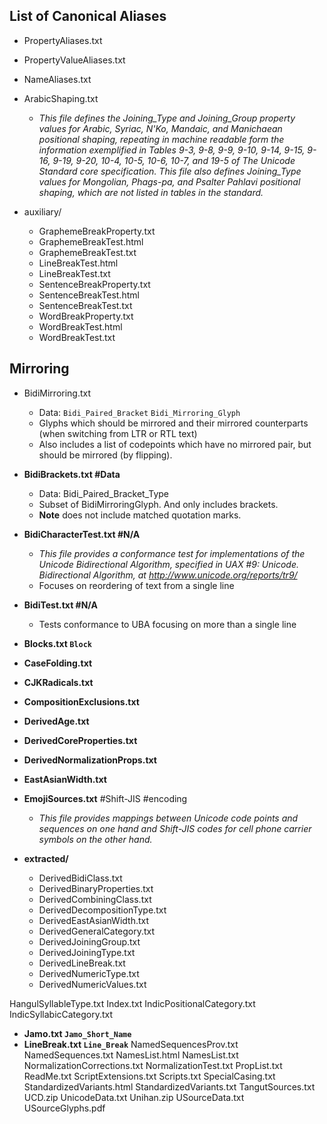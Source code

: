 ## List of Canonical Aliases
* PropertyAliases.txt
* PropertyValueAliases.txt
* NameAliases.txt

* ArabicShaping.txt

  * *This file defines the Joining_Type and Joining_Group property
values for Arabic, Syriac, N'Ko, Mandaic, and Manichaean positional
shaping, repeating in machine readable form the information
exemplified in Tables 9-3, 9-8, 9-9, 9-10, 9-14, 9-15, 9-16, 9-19,
9-20, 10-4, 10-5, 10-6, 10-7, and 19-5 of The Unicode Standard core
specification. This file also defines Joining_Type values for
Mongolian, Phags-pa, and Psalter Pahlavi positional shaping, which
are not listed in tables in the standard.*


* auxiliary/
    * GraphemeBreakProperty.txt
    * GraphemeBreakTest.html
    * GraphemeBreakTest.txt
    * LineBreakTest.html
    * LineBreakTest.txt
    * SentenceBreakProperty.txt
    * SentenceBreakTest.html
    * SentenceBreakTest.txt
    * WordBreakProperty.txt
    * WordBreakTest.html
    * WordBreakTest.txt

## Mirroring
* BidiMirroring.txt
    + Data: `Bidi_Paired_Bracket` `Bidi_Mirroring_Glyph`
    * Glyphs which should be mirrored and their mirrored counterparts (when switching from LTR or RTL text)
    * Also includes a list of codepoints which have no mirrored pair, but should be mirrored (by flipping).

* **BidiBrackets.txt #Data**
    + Data: Bidi_Paired_Bracket_Type
    *  Subset of BidiMirroringGlyph. And only includes brackets.
    * **Note** does not include matched quotation marks.

* **BidiCharacterTest.txt #N/A**
    * *This file provides a conformance test for implementations of the Unicode Bidirectional Algorithm, specified in UAX \#9: Unicode.
    Bidirectional Algorithm, at http://www.unicode.org/reports/tr9/*
    * Focuses on reordering of text from a single line
* **BidiTest.txt #N/A**
    * Tests conformance to UBA focusing on more than a single line

* **Blocks.txt `Block`**
* **CaseFolding.txt**
* **CJKRadicals.txt**
* **CompositionExclusions.txt**
* **DerivedAge.txt**
* **DerivedCoreProperties.txt**
* **DerivedNormalizationProps.txt**
* **EastAsianWidth.txt**
* **EmojiSources.txt** #Shift-JIS #encoding
    * *This file provides mappings between Unicode code points and sequences on one hand
    and Shift-JIS codes for cell phone carrier symbols on the other hand.*

* **extracted/**
    * DerivedBidiClass.txt
    * DerivedBinaryProperties.txt
    * DerivedCombiningClass.txt
    * DerivedDecompositionType.txt
    * DerivedEastAsianWidth.txt
    * DerivedGeneralCategory.txt
    * DerivedJoiningGroup.txt
    * DerivedJoiningType.txt
    * DerivedLineBreak.txt
    * DerivedNumericType.txt
    * DerivedNumericValues.txt

HangulSyllableType.txt
Index.txt
IndicPositionalCategory.txt
IndicSyllabicCategory.txt
* **Jamo.txt `Jamo_Short_Name`**
* **LineBreak.txt `Line_Break`**
NamedSequencesProv.txt
NamedSequences.txt
NamesList.html
NamesList.txt
NormalizationCorrections.txt
NormalizationTest.txt
PropList.txt
ReadMe.txt
ScriptExtensions.txt
Scripts.txt
SpecialCasing.txt
StandardizedVariants.html
StandardizedVariants.txt
TangutSources.txt
UCD.zip
UnicodeData.txt
Unihan.zip
USourceData.txt
USourceGlyphs.pdf
